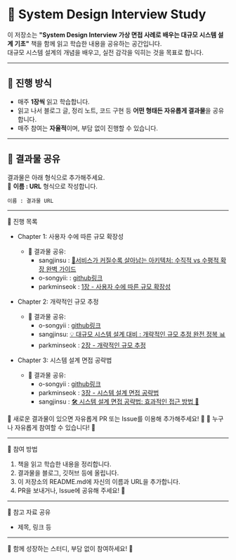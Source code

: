# 📘 System Design Interview Study

이 저장소는 **"System Design Interview 가상 면접 사례로 배우는 대규모 시스템 설계 기초"** 책을 함께 읽고 학습한 내용을 공유하는 공간입니다.  
대규모 시스템 설계의 개념을 배우고, 실전 감각을 익히는 것을 목표로 합니다.

---

## 📅 진행 방식

- 매주 **1장씩** 읽고 학습합니다.  
- 읽고 나서 블로그 글, 정리 노트, 코드 구현 등 **어떤 형태든 자유롭게 결과물**을 공유합니다.  
- 매주 참여는 **자율적**이며, 부담 없이 진행할 수 있습니다.

---

## 📌 결과물 공유

결과물은 아래 형식으로 추가해주세요.  
📌 **이름 : URL** 형식으로 작성합니다.

```plaintext
이름 : 결과물 URL
```

---
📖 진행 목록
- Chapter 1: 사용자 수에 따른 규모 확장성
  - 🔗 결과물 공유:
    - sangjinsu : [📌서비스가 커질수록 살아남는 아키텍처: 수직적 vs 수평적 확장 완벽 가이드](https://velog.io/@sangjinsu/%EC%84%9C%EB%B9%84%EC%8A%A4%EA%B0%80-%EC%BB%A4%EC%A7%88%EC%88%98%EB%A1%9D-%EC%82%B4%EC%95%84%EB%82%A8%EB%8A%94-%EC%95%84%ED%82%A4%ED%85%8D%EC%B2%98-%EC%88%98%EC%A7%81%EC%A0%81-vs-%EC%88%98%ED%8F%89%EC%A0%81-%ED%99%95%EC%9E%A5-%EC%99%84%EB%B2%BD-%EA%B0%80%EC%9D%B4%EB%93%9C)
    - o-songyii: : [github링크](https://github.com/o-songyii/MyLibrary/blob/main/%EA%B0%80%EC%83%81%20%EB%A9%B4%EC%A0%91%20%EC%82%AC%EB%A1%80%EB%A1%9C%20%EB%B0%B0%EC%9A%B0%EB%8A%94%20%EB%8C%80%EA%B7%9C%EB%AA%A8%20%EC%8B%9C%EC%8A%A4%ED%85%9C%20%EC%84%A4%EA%B3%84%20%EA%B8%B0%EC%B4%88/1%EC%9E%A5/%EC%82%AC%EC%9A%A9%EC%9E%90%20%EC%88%98%EC%97%90%20%EB%94%B0%EB%A5%B8%20%EA%B7%9C%EB%AA%A8%20%ED%99%95%EC%9E%A5%EC%84%B1.md)
    - parkminseok : [1장 - 사용자 수에 따른 규모 확장성](https://github.com/wonbanyama/study/blob/main/%EA%B0%80%EC%83%81%20%EB%A9%B4%EC%A0%91%20%EC%82%AC%EB%A1%80%EB%A1%9C%20%EB%B0%B0%EC%9A%B0%EB%8A%94%20%EB%8C%80%EA%B7%9C%EB%AA%A8%20%EC%8B%9C%EC%8A%A4%ED%85%9C%20%EC%84%A4%EA%B3%84%20%EA%B8%B0%EC%B4%88/1%EC%9E%A5/%EC%82%AC%EC%9A%A9%EC%9E%90%20%EC%88%98%EC%97%90%20%EB%94%B0%EB%A5%B8%20%EA%B7%9C%EB%AA%A8%20%ED%99%95%EC%9E%A5%EC%84%B1.md)

- Chapter 2: 개략적인 규모 추정
  - 🔗 결과물 공유:
    - o-songyii : [github링크](https://github.com/o-songyii/MyLibrary/blob/main/%EA%B0%80%EC%83%81%20%EB%A9%B4%EC%A0%91%20%EC%82%AC%EB%A1%80%EB%A1%9C%20%EB%B0%B0%EC%9A%B0%EB%8A%94%20%EB%8C%80%EA%B7%9C%EB%AA%A8%20%EC%8B%9C%EC%8A%A4%ED%85%9C%20%EC%84%A4%EA%B3%84%20%EA%B8%B0%EC%B4%88/2%EC%9E%A5/%EA%B0%9C%EB%9E%B5%EC%A0%81%EC%9D%B8%20%EA%B7%9C%EB%AA%A8%20%EC%B6%94%EC%A0%95.md)
    - sangjinsu: [💡 대규모 시스템 설계 대비 : 개략적인 규모 추정 완전 정복 📊](https://velog.io/@sangjinsu/%EB%8C%80%EA%B7%9C%EB%AA%A8-%EC%8B%9C%EC%8A%A4%ED%85%9C-%EC%84%A4%EA%B3%84-%EB%8C%80%EB%B9%84-%EA%B0%9C%EB%9E%B5%EC%A0%81%EC%9D%B8-%EA%B7%9C%EB%AA%A8-%EC%B6%94%EC%A0%95-%EC%99%84%EC%A0%84-%EC%A0%95%EB%B3%B5)
    - parkminseok : [2장 - 개략적인 규모 추정](https://github.com/wonbanyama/study/blob/main/%EA%B0%80%EC%83%81%20%EB%A9%B4%EC%A0%91%20%EC%82%AC%EB%A1%80%EB%A1%9C%20%EB%B0%B0%EC%9A%B0%EB%8A%94%20%EB%8C%80%EA%B7%9C%EB%AA%A8%20%EC%8B%9C%EC%8A%A4%ED%85%9C%20%EC%84%A4%EA%B3%84%20%EA%B8%B0%EC%B4%88/2%EC%9E%A5/%EA%B0%9C%EB%9E%B5%EC%A0%81%EC%9D%B8%20%EA%B7%9C%EB%AA%A8%20%EC%B6%94%EC%A0%95.md)

- Chapter 3: 시스템 설계 면접 공략법
  - 🔗 결과물 공유:
    - o-songyii : [github링크](https://github.com/o-songyii/MyLibrary/blob/main/%EA%B0%80%EC%83%81%20%EB%A9%B4%EC%A0%91%20%EC%82%AC%EB%A1%80%EB%A1%9C%20%EB%B0%B0%EC%9A%B0%EB%8A%94%20%EB%8C%80%EA%B7%9C%EB%AA%A8%20%EC%8B%9C%EC%8A%A4%ED%85%9C%20%EC%84%A4%EA%B3%84%20%EA%B8%B0%EC%B4%88/3%EC%9E%A5/%EC%8B%9C%EC%8A%A4%ED%85%9C%20%EC%84%A4%EA%B3%84%20%EB%A9%B4%EC%A0%91%20%EA%B3%B5%EB%9E%B5%EB%B2%95.md)
    - parkminseok : [3장 - 시스템 설계 면접 공략법](https://github.com/wonbanyama/study/blob/main/%EA%B0%80%EC%83%81%20%EB%A9%B4%EC%A0%91%20%EC%82%AC%EB%A1%80%EB%A1%9C%20%EB%B0%B0%EC%9A%B0%EB%8A%94%20%EB%8C%80%EA%B7%9C%EB%AA%A8%20%EC%8B%9C%EC%8A%A4%ED%85%9C%20%EC%84%A4%EA%B3%84%20%EA%B8%B0%EC%B4%88/3%EC%9E%A5/%EC%8B%9C%EC%8A%A4%ED%85%9C%20%EC%84%A4%EA%B3%84%20%EB%A9%B4%EC%A0%91%20%EA%B3%B5%EB%9E%B5%EB%B2%95.md)
    - sangjinsu : [🛠️ 시스템 설계 면접 공략법: 효과적인 접근 방법 🚀](https://velog.io/@sangjinsu/%EC%8B%9C%EC%8A%A4%ED%85%9C-%EC%84%A4%EA%B3%84-%EB%A9%B4%EC%A0%91-%EA%B3%B5%EB%9E%B5%EB%B2%95-%ED%9A%A8%EA%B3%BC%EC%A0%81%EC%9D%B8-%EC%A0%91%EA%B7%BC-%EB%B0%A9%EB%B2%95)

📌 새로운 결과물이 있으면 자유롭게 PR 또는 Issue를 이용해 추가해주세요! 🎉
📌 누구나 자유롭게 참여할 수 있습니다! 🚀

---

🤝 참여 방법
1. 책을 읽고 학습한 내용을 정리합니다.
2. 결과물을 블로그, 깃허브 등에 올립니다.
3. 이 저장소의 README.md에 자신의 이름과 URL을 추가합니다.
4. PR을 보내거나, Issue에 공유해 주세요! 🙌

--- 

🔗 참고 자료 공유
- 제목, 링크 등

---

🚀 함께 성장하는 스터디, 부담 없이 참여하세요! 🎉

